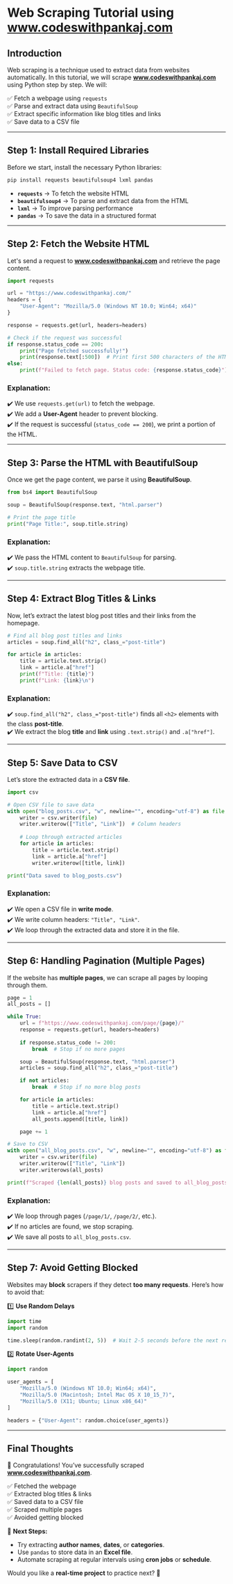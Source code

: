 # **Web Scraping Tutorial using www.codeswithpankaj.com**  

## **Introduction**  
Web scraping is a technique used to extract data from websites automatically. In this tutorial, we will scrape **www.codeswithpankaj.com** using Python step by step. We will:  

✅ Fetch a webpage using `requests`  
✅ Parse and extract data using `BeautifulSoup`  
✅ Extract specific information like blog titles and links  
✅ Save data to a CSV file  

---

## **Step 1: Install Required Libraries**  
Before we start, install the necessary Python libraries:  

```sh
pip install requests beautifulsoup4 lxml pandas
```

- **`requests`** → To fetch the website HTML  
- **`beautifulsoup4`** → To parse and extract data from the HTML  
- **`lxml`** → To improve parsing performance  
- **`pandas`** → To save the data in a structured format  

---

## **Step 2: Fetch the Website HTML**  
Let's send a request to **www.codeswithpankaj.com** and retrieve the page content.  

```python
import requests

url = "https://www.codeswithpankaj.com/"
headers = {
    "User-Agent": "Mozilla/5.0 (Windows NT 10.0; Win64; x64)"
}

response = requests.get(url, headers=headers)

# Check if the request was successful
if response.status_code == 200:
    print("Page fetched successfully!")
    print(response.text[:500])  # Print first 500 characters of the HTML
else:
    print(f"Failed to fetch page. Status code: {response.status_code}")
```

### **Explanation:**  
✔️ We use `requests.get(url)` to fetch the webpage.  
✔️ We add a **User-Agent** header to prevent blocking.  
✔️ If the request is successful (`status_code == 200`), we print a portion of the HTML.  

---

## **Step 3: Parse the HTML with BeautifulSoup**  
Once we get the page content, we parse it using **BeautifulSoup**.  

```python
from bs4 import BeautifulSoup

soup = BeautifulSoup(response.text, "html.parser")

# Print the page title
print("Page Title:", soup.title.string)
```

### **Explanation:**  
✔️ We pass the HTML content to `BeautifulSoup` for parsing.  
✔️ `soup.title.string` extracts the webpage title.  

---

## **Step 4: Extract Blog Titles & Links**  
Now, let’s extract the latest blog post titles and their links from the homepage.  

```python
# Find all blog post titles and links
articles = soup.find_all("h2", class_="post-title")

for article in articles:
    title = article.text.strip()
    link = article.a["href"]
    print(f"Title: {title}")
    print(f"Link: {link}\n")
```

### **Explanation:**  
✔️ `soup.find_all("h2", class_="post-title")` finds all `<h2>` elements with the class **post-title**.  
✔️ We extract the blog **title** and **link** using `.text.strip()` and `.a["href"]`.  

---

## **Step 5: Save Data to CSV**  
Let’s store the extracted data in a **CSV file**.  

```python
import csv

# Open CSV file to save data
with open("blog_posts.csv", "w", newline="", encoding="utf-8") as file:
    writer = csv.writer(file)
    writer.writerow(["Title", "Link"])  # Column headers
    
    # Loop through extracted articles
    for article in articles:
        title = article.text.strip()
        link = article.a["href"]
        writer.writerow([title, link])

print("Data saved to blog_posts.csv")
```

### **Explanation:**  
✔️ We open a CSV file in **write mode**.  
✔️ We write column headers: `"Title", "Link"`.  
✔️ We loop through the extracted data and store it in the file.  

---

## **Step 6: Handling Pagination (Multiple Pages)**  
If the website has **multiple pages**, we can scrape all pages by looping through them.  

```python
page = 1
all_posts = []

while True:
    url = f"https://www.codeswithpankaj.com/page/{page}/"
    response = requests.get(url, headers=headers)
    
    if response.status_code != 200:
        break  # Stop if no more pages

    soup = BeautifulSoup(response.text, "html.parser")
    articles = soup.find_all("h2", class_="post-title")

    if not articles:
        break  # Stop if no more blog posts

    for article in articles:
        title = article.text.strip()
        link = article.a["href"]
        all_posts.append([title, link])

    page += 1

# Save to CSV
with open("all_blog_posts.csv", "w", newline="", encoding="utf-8") as file:
    writer = csv.writer(file)
    writer.writerow(["Title", "Link"])
    writer.writerows(all_posts)

print(f"Scraped {len(all_posts)} blog posts and saved to all_blog_posts.csv")
```

### **Explanation:**  
✔️ We loop through pages (`/page/1/`, `/page/2/`, etc.).  
✔️ If no articles are found, we stop scraping.  
✔️ We save all posts to `all_blog_posts.csv`.  

---

## **Step 7: Avoid Getting Blocked**  
Websites may **block** scrapers if they detect **too many requests**. Here’s how to avoid that:  

1️⃣ **Use Random Delays**  
```python
import time
import random

time.sleep(random.randint(2, 5))  # Wait 2-5 seconds before the next request
```

2️⃣ **Rotate User-Agents**  
```python
import random

user_agents = [
    "Mozilla/5.0 (Windows NT 10.0; Win64; x64)",
    "Mozilla/5.0 (Macintosh; Intel Mac OS X 10_15_7)",
    "Mozilla/5.0 (X11; Ubuntu; Linux x86_64)"
]

headers = {"User-Agent": random.choice(user_agents)}
```

---

## **Final Thoughts**  
🎉 Congratulations! You’ve successfully scraped **www.codeswithpankaj.com**.  

✅ Fetched the webpage  
✅ Extracted blog titles & links  
✅ Saved data to a CSV file  
✅ Scraped multiple pages  
✅ Avoided getting blocked  

🔹 **Next Steps:**  
- Try extracting **author names**, **dates**, or **categories**.  
- Use `pandas` to store data in an **Excel file**.  
- Automate scraping at regular intervals using **cron jobs** or **schedule**.  

Would you like a **real-time project** to practice next? 🚀